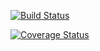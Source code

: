 [![Build Status](https://travis-ci.org/rafaelaaraujo/BestSellers.svg?branch=master)](https://travis-ci.org/rafaelaaraujo/BestSellers/)

[![Coverage Status](https://coveralls.io/repos/github/rafaelaaraujo/BestSellers/badge.svg)](https://coveralls.io/github/rafaelaaraujo/BestSellers)

